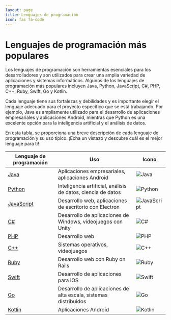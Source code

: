 ```yaml
---
layout: page
title: Lenguajes de programación
icon: fas fa-code	
---
```


# Lenguajes de programación más populares

Los lenguajes de programación son herramientas esenciales para los desarrolladores y son utilizados para crear una amplia variedad de aplicaciones y sistemas informáticos. Algunos de los lenguajes de programación más populares incluyen Java, Python, JavaScript, C#, PHP, C++, Ruby, Swift, Go y Kotlin.

Cada lenguaje tiene sus fortalezas y debilidades y es importante elegir el lenguaje adecuado para el proyecto específico que se está trabajando. Por ejemplo, Java es ampliamente utilizado para el desarrollo de aplicaciones empresariales y aplicaciones Android, mientras que Python es una excelente opción para la inteligencia artificial y el análisis de datos.

En esta tabla, se proporciona una breve descripción de cada lenguaje de programación y su uso típico. ¡Echa un vistazo y descubre cuál es el mejor lenguaje para ti!


| Lenguaje de programación | Uso | Icono
| --- | --- | --- |
| [Java](https://es.wikipedia.org/wiki/Java_(lenguaje_de_programaci%C3%B3n)) | Aplicaciones empresariales, aplicaciones Android | ![Java](https://images.vexels.com/media/users/3/166401/isolated/lists/b82aa7ac3f736dd78570dd3fa3fa9e24-icono-del-lenguaje-de-programacion-java.png) | 
| [Python](https://es.wikipedia.org/wiki/Python) | Inteligencia artificial, análisis de datos, ciencia de datos | ![Python](https://images.vexels.com/media/users/3/166477/isolated/lists/9bb722f0e85ddbc1ce0f064534fd2311-icono-del-lenguaje-de-programacion-python.png)
| [JavaScript](https://es.wikipedia.org/wiki/JavaScript) | Desarrollo web, aplicaciones de escritorio con Electron | ![JavaScript](https://cdn.iconscout.com/icon/free/png-256/javascript-2038874-1720087.png)
| [C#](https://es.wikipedia.org/wiki/C_Sharp) | Desarrollo de aplicaciones de Windows, videojuegos con Unity | ![C#](https://www.stepsoftware.com/images/services/c-sharp.png)
| [PHP](https://es.wikipedia.org/wiki/PHP) | Desarrollo web | ![PHP](https://images.vexels.com/media/users/3/166470/isolated/lists/73835fa38fba6d35aff9de603dc5044a-icono-de-lenguaje-de-programacion-php.png)
| [C++](https://es.wikipedia.org/wiki/C%2B%2B) | Sistemas operativos, videojuegos | ![C++](https://images.vexels.com/media/users/3/166253/isolated/lists/14bc03b7b1c2c4e2656fd4c0a981cbbc-icono-de-lenguaje-de-programacion-cpp.png)
| [Ruby](https://es.wikipedia.org/wiki/Ruby) | Desarrollo web con Ruby on Rails | ![Ruby](https://cdn.iconscout.com/icon/free/png-256/ruby-47-1175102.png)
| [Swift](https://es.wikipedia.org/wiki/Swift_(lenguaje_de_programaci%C3%B3n)) | Desarrollo de aplicaciones para iOS | ![Swift](https://cdn.iconscout.com/icon/free/png-256/swift-13-722653.png)
| [Go](https://es.wikipedia.org/wiki/Go_(lenguaje_de_programaci%C3%B3n)) | Desarrollo de aplicaciones de alta escala, sistemas distribuidos | ![Go](https://img.icons8.com/color/512/golang.png)
| [Kotlin](https://es.wikipedia.org/wiki/Kotlin) | Aplicaciones Android | ![Kotlin](https://ih1.redbubble.net/image.684259797.9447/flat,128x,075,f-pad,128x128,f8f8f8.u3.jpg)

